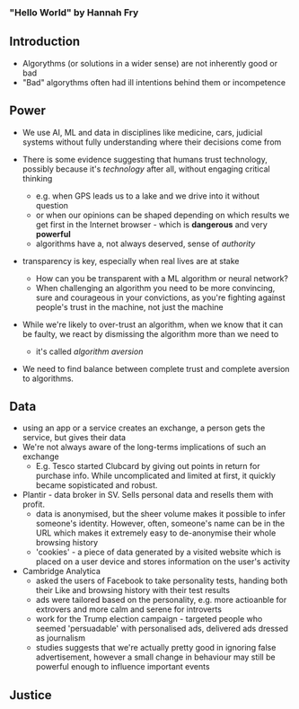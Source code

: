 ### "Hello World" by Hannah Fry

## Introduction
- Algorythms (or solutions in a wider sense) are not inherently good or bad
- "Bad" algorythms often had ill intentions behind them or incompetence

## Power
- We use AI, ML and data in disciplines like medicine, cars, judicial systems without fully understanding where their decisions come from
- There is some evidence suggesting that humans trust technology, possibly because it's *technology* after all, without engaging critical thinking
  - e.g. when GPS leads us to a lake and we drive into it without question
  - or when our opinions can be shaped depending on which results we get first in the Internet browser - which is **dangerous** and very **powerful**
  - algorithms have a, not always deserved, sense of *authority*

- transparency is key, especially when real lives are at stake
  - How can you be transparent with a ML algorithm or neural network? 
  - When challenging an algorithm you need to be more convincing, sure and courageous in your convictions, as you're fighting against people's trust in the machine, not just the machine
- While we're likely to over-trust an algorithm, when we know that it can be faulty, we react by dismissing the algorithm more than we need to
  - it's called *algorithm aversion* 
- We need to find balance between complete trust and complete aversion to algorithms.

## Data
- using an app or a service creates an exchange, a person gets the service, but gives their data
- We're not always aware of the long-terms implications of such an exchange
  - E.g. Tesco started Clubcard by giving out points in return for purchase info. While uncomplicated and limited at first, it quickly became sopisticated and robust. 
- Plantir - data broker in SV. Sells personal data and resells them with profit.
  - data is anonymised, but the sheer volume makes it possible to infer someone's identity. However, often, someone's name can be in the URL which makes it extremely easy to de-anonymise their whole browsing history
  - 'cookies' - a piece of data generated by a visited website which is placed on a user device and stores information on the user's activity
- Cambridge Analytica
  - asked the users of Facebook to take personality tests, handing both their Like and browsing history with their test results
  - ads were tailored based on the personality, e.g. more actioanble for extrovers and more calm and serene for introverts
  - work for the Trump election campaign - targeted people who seemed 'persuadable' with personalised ads, delivered ads dressed as journalism
  - studies suggests that we're actually pretty good in ignoring false advertisement, however a small change in behaviour may still be powerful enough to influence important events

## Justice